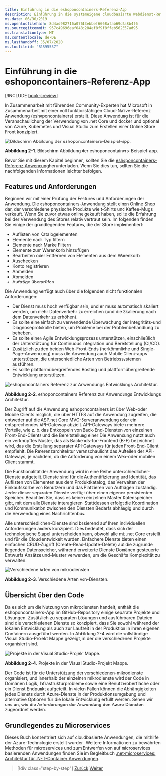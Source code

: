 ```yaml
---
title: Einführung in die eshoponcontainers-Referenz-App
description: Einführung in die systemeigene cloudbasierte Webdienst-Referenz-App für ASP.net Core und Azure.
ms.date: 06/30/2019
ms.openlocfilehash: 8d4ad982716a07613ebbef6668afab69d5a8b4f6
ms.sourcegitcommit: 957c49696eaf048c284ef8f9f8ffeb562357ad95
ms.translationtype: MT
ms.contentlocale: de-DE
ms.lasthandoff: 05/07/2020
ms.locfileid: "82895537"
---
```

# <a name="introducing-eshoponcontainers-reference-app"></a>Einführung in die eshoponcontainers-Referenz-App

[!INCLUDE [book-preview](../../../includes/book-preview.md)]

In Zusammenarbeit mit führenden Community-Experten hat Microsoft in Zusammenarbeit mit einer voll funktionsfähigen Cloud-Native-Referenz Anwendung (eshoponcontainers) erstellt. Diese Anwendung ist für die Veranschaulichung der Verwendung von .net Core und docker und optional von Azure, Kubernetes und Visual Studio zum Erstellen einer Online Store Front konzipiert.

![Bildschirm Abbildung der eshoponcontainers-Beispiel-app.](./media/eshoponcontainers-sample-app-screenshot.png)

**Abbildung 2-1**. Bildschirm Abbildung der eshoponcontainers-Beispiel-app.

Bevor Sie mit diesem Kapitel beginnen, sollten Sie die [eshoponcontainers-Referenz Anwendung](https://github.com/dotnet-architecture/eShopOnContainers)herunterladen. Wenn Sie dies tun, sollten Sie die nachfolgenden Informationen leichter befolgen.

## <a name="features-and-requirements"></a>Features und Anforderungen

Beginnen wir mit einer Prüfung der Features und Anforderungen der Anwendung. Die eshoponcontainers-Anwendung stellt einen Online Shop dar, der verschiedene physische Produkte wie t-Shirts und Kaffee-Mugs verkauft. Wenn Sie zuvor etwas online gekauft haben, sollte die Erfahrung bei der Verwendung des Stores relativ vertraut sein. Im folgenden finden Sie einige der grundlegenden Features, die der Store implementiert:

- Auflisten von Katalogelementen
- Elemente nach Typ filtern
- Elemente nach Marke Filtern
- Elemente zum Warenkorb hinzufügen
- Bearbeiten oder Entfernen von Elementen aus dem Warenkorb
- Auschecken
- Konto registrieren
- Anmelden
- Abmelden
- Aufträge überprüfen

Die Anwendung verfügt auch über die folgenden nicht funktionalen Anforderungen:

- Der Dienst muss hoch verfügbar sein, und er muss automatisch skaliert werden, um mehr Datenverkehr zu erreichen (und die Skalierung nach dem Datenverkehr zu erhöhen).
- Es sollte eine einfach zu verwendende Überwachung der Integritäts-und Diagnoseprotokolle bieten, um Probleme bei der Problembehandlung zu beheben.
- Es sollte einen Agile Entwicklungsprozess unterstützen, einschließlich der Unterstützung für Continuous Integration und Bereitstellung (CI/CD).
- Zusätzlich zu den beiden Web-Front-Ends (herkömmliche und Single-Page-Anwendung) muss die Anwendung auch Mobile Client-apps unterstützen, die unterschiedliche Arten von Betriebssystemen ausführen.
- Es sollte plattformübergreifendes Hosting und plattformübergreifende Entwicklung unterstützen.

![eshoponcontainers Referenz zur Anwendungs Entwicklungs Architektur.](./media/eshoponcontainers-development-architecture.png)

**Abbildung 2-2**. eshoponcontainers Referenz zur Anwendungs Entwicklungs Architektur.

Der Zugriff auf die Anwendung eshoponcontainers ist über Web-oder Mobile Clients möglich, die über HTTPS auf die Anwendung zugreifen, die entweder auf die ASP.net Core MVC-Serveranwendung oder ein entsprechendes API-Gateway abzielt. API-Gateways bieten mehrere Vorteile, wie z. b. das Entkoppeln von Back-End-Diensten von einzelnen Front-End-Clients und die Bereitstellung einer Die Anwendung nutzt auch ein verknüpftes Muster, das als Backends-for-Frontend (BFF) bezeichnet wird, das die Erstellung separater API-Gateways für jeden Front-End-Client empfiehlt. Die Referenzarchitektur veranschaulicht das Aufteilen der API-Gateways, je nachdem, ob die Anforderung von einem Web-oder mobilen Client stammt.

Die Funktionalität der Anwendung wird in eine Reihe unterschiedlicher-Dienste aufgeteilt. Dienste sind für die Authentifizierung und Identität, das Auflisten von Elementen aus dem Produktkatalog, das Verwalten der Einkaufskörbe von Benutzern und das Platzieren von Aufträgen zuständig. Jeder dieser separaten Dienste verfügt über einen eigenen persistenten Speicher. Beachten Sie, dass es keinen einzelnen Master Datenspeicher gibt, mit dem alle Dienste interagieren. Stattdessen erfolgt die Koordination und Kommunikation zwischen den Diensten Bedarfs abhängig und durch die Verwendung eines Nachrichtenbus.

Alle unterschiedlichen-Dienste sind basierend auf Ihren individuellen Anforderungen anders konzipiert. Dies bedeutet, dass sich der technologische Stapel unterscheiden kann, obwohl alle mit .net Core erstellt und für die Cloud entwickelt wurden. Einfachere Dienste bieten einen einfachen CRUD-Zugriff (Create-Read-Update-Delete) auf die zugrunde liegenden Datenspeicher, während erweiterte Dienste Domänen gesteuerte Entwurfs Ansätze und-Muster verwenden, um die Geschäfts Komplexität zu verwalten.

![Verschiedene Arten von mikrodiensten](./media/different-kinds-of-microservices.png)

**Abbildung 2-3**. Verschiedene Arten von-Diensten.

## <a name="overview-of-the-code"></a>Übersicht über den Code

Da es sich um die Nutzung von mikrodiensten handelt, enthält die eshoponcontainers-App im GitHub-Repository einige separate Projekte und Lösungen. Zusätzlich zu separaten Lösungen und ausführbaren Dateien sind die verschiedenen Dienste so konzipiert, dass Sie sowohl während der lokalen Entwicklung als auch zur Laufzeit in der Produktion in ihren eigenen Containern ausgeführt werden. In Abbildung 2-4 wird die vollständige Visual Studio-Projekt Mappe gezeigt, in der die verschiedenen Projekte organisiert sind.

![Projekte in der Visual Studio-Projekt Mappe.](./media/projects-in-visual-studio-solution.png)

**Abbildung 2-4**. Projekte in der Visual Studio-Projekt Mappe.

Der Code ist für die Unterstützung der verschiedenen-mikrodienste organisiert, und innerhalb der einzelnen mikrodienste wird der Code in Domänen Logik, Infrastrukturprobleme sowie eine Benutzeroberfläche oder ein Dienst Endpunkt aufgeteilt. In vielen Fällen können die Abhängigkeiten jedes Diensts durch Azure-Dienste in der Produktionsumgebung und alternative Optionen für die lokale Entwicklung erfüllt werden. Sehen wir uns an, wie die Anforderungen der Anwendung den Azure-Diensten zugeordnet werden.

## <a name="understanding-microservices"></a>Grundlegendes zu Microservices

Dieses Buch konzentriert sich auf cloudbasierte Anwendungen, die mithilfe der Azure-Technologie erstellt wurden. Weitere Informationen zu bewährten Methoden für microservices und zum Entwerfen von auf microservices basierenden Anwendungen finden Sie im Begleitbuch [.net-microservices: Architektur für .NET-Container Anwendungen](https://dotnet.microsoft.com/download/thank-you/microservices-architecture-ebook).

>[!div class="step-by-step"]
>[Zurück](candidate-apps.md)
>[Weiter](map-eshoponcontainers-azure-services.md)
